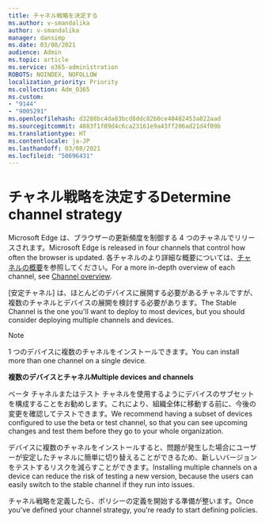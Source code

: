 ```yaml
---
title: チャネル戦略を決定する
ms.author: v-smandalika
author: v-smandalika
manager: dansimp
ms.date: 03/08/2021
audience: Admin
ms.topic: article
ms.service: o365-administration
ROBOTS: NOINDEX, NOFOLLOW
localization_priority: Priority
ms.collection: Adm_O365
ms.custom:
- "9144"
- "9005291"
ms.openlocfilehash: d3288bc4da83bcd8ddc82b0ce40482453a822aad
ms.sourcegitcommit: 4883f1f89d4c6ca23161e9a43ff206ad21d4f09b
ms.translationtype: HT
ms.contentlocale: ja-JP
ms.lasthandoff: 03/08/2021
ms.locfileid: "50696431"
---
```

# <a name="determine-channel-strategy"></a><span data-ttu-id="aee26-102">チャネル戦略を決定する</span><span class="sxs-lookup"><span data-stu-id="aee26-102">Determine channel strategy</span></span>

<span data-ttu-id="aee26-103">Microsoft Edge は、ブラウザーの更新頻度を制御する 4 つのチャネルでリリースされます。</span><span class="sxs-lookup"><span data-stu-id="aee26-103">Microsoft Edge is released in four channels that control how often the browser is updated.</span></span> <span data-ttu-id="aee26-104">各チャネルのより詳細な概要については、[チャネルの概要](https://docs.microsoft.com/DeployEdge/microsoft-edge-channels#channel-overview)を参照してください。</span><span class="sxs-lookup"><span data-stu-id="aee26-104">For a more in-depth overview of each channel, see [Channel overview](https://docs.microsoft.com/DeployEdge/microsoft-edge-channels#channel-overview).</span></span>

<span data-ttu-id="aee26-105">[安定チャネル] は、ほとんどのデバイスに展開する必要があるチャネルですが、複数のチャネルとデバイスの展開を検討する必要があります。</span><span class="sxs-lookup"><span data-stu-id="aee26-105">The Stable Channel is the one you'll want to deploy to most devices, but you should consider deploying multiple channels and devices.</span></span>

> [!NOTE]
> <span data-ttu-id="aee26-106">1 つのデバイスに複数のチャネルをインストールできます。</span><span class="sxs-lookup"><span data-stu-id="aee26-106">You can install more than one channel on a single device.</span></span>

<span data-ttu-id="aee26-107">**複数のデバイスとチャネル**</span><span class="sxs-lookup"><span data-stu-id="aee26-107">**Multiple devices and channels**</span></span>

<span data-ttu-id="aee26-108">ベータ チャネルまたはテスト チャネルを使用するようにデバイスのサブセットを構成することをお勧めします。これにより、組織全体に移動する前に、今後の変更を確認してテストできます。</span><span class="sxs-lookup"><span data-stu-id="aee26-108">We recommend having a subset of devices configured to use the beta or test channel, so that you can see upcoming changes and test them before they go to your whole organization.</span></span>

<span data-ttu-id="aee26-109">デバイスに複数のチャネルをインストールすると、問題が発生した場合にユーザーが安定したチャネルに簡単に切り替えることができるため、新しいバージョンをテストするリスクを減らすことができます。</span><span class="sxs-lookup"><span data-stu-id="aee26-109">Installing multiple channels on a device can reduce the risk of testing a new version, because the users can easily switch to the stable channel if they run into issues.</span></span>

<span data-ttu-id="aee26-110">チャネル戦略を定義したら、ポリシーの定義を開始する準備が整います。</span><span class="sxs-lookup"><span data-stu-id="aee26-110">Once you've defined your channel strategy, you're ready to start defining policies.</span></span>

